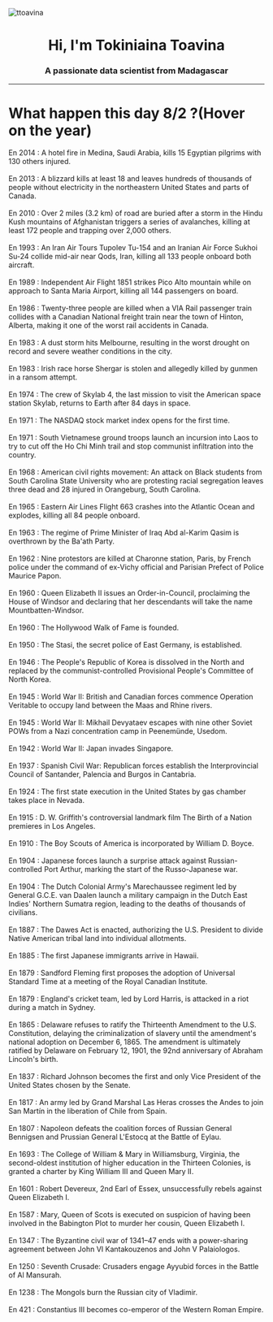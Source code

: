 
<p align="left"> <img src="https://komarev.com/ghpvc/?username=ttoavina&label=Profile%20views&color=0e75b6&style=flat" alt="ttoavina" /> </p>
<h1 align="center">Hi, I'm Tokiniaina Toavina</h1>
<h3 align="center">A passionate data scientist from Madagascar</h3>
    
<hr/>
<h1> What happen this day 8/2 ?(Hover on the year)</h1>

En 2014 : A hotel fire in Medina, Saudi Arabia, kills 15 Egyptian pilgrims with 130 others injured.
<br/><br/>
En 2013 : A blizzard kills at least 18 and leaves hundreds of thousands of people without electricity in the northeastern United States and parts of Canada.
<br/><br/>
En 2010 : Over 2 miles (3.2 km) of road are buried after a storm in the Hindu Kush mountains of Afghanistan triggers a series of avalanches, killing at least 172 people and trapping over 2,000 others.
<br/><br/>
En 1993 : An Iran Air Tours Tupolev Tu-154 and an Iranian Air Force Sukhoi Su-24 collide mid-air near Qods, Iran, killing all 133 people onboard both aircraft.
<br/><br/>
En 1989 : Independent Air Flight 1851 strikes Pico Alto mountain while on approach to Santa Maria Airport, killing all 144 passengers on board.
<br/><br/>
En 1986 : Twenty-three people are killed when a VIA Rail passenger train collides with a Canadian National freight train near the town of Hinton, Alberta, making it one of the worst rail accidents in Canada.
<br/><br/>
En 1983 : A dust storm hits Melbourne, resulting in the worst drought on record and severe weather conditions in the city.
<br/><br/>
En 1983 : Irish race horse Shergar is stolen and allegedly killed by gunmen in a ransom attempt.
<br/><br/>
En 1974 : The crew of Skylab 4, the last mission to visit the American space station Skylab, returns to Earth after 84 days in space.
<br/><br/>
En 1971 : The NASDAQ stock market index opens for the first time.
<br/><br/>
En 1971 : South Vietnamese ground troops launch an incursion into Laos to try to cut off the Ho Chi Minh trail and stop communist infiltration into the country.
<br/><br/>
En 1968 : American civil rights movement: An attack on Black students from South Carolina State University who are protesting racial segregation leaves three dead and 28 injured in Orangeburg, South Carolina.
<br/><br/>
En 1965 : Eastern Air Lines Flight 663 crashes into the Atlantic Ocean and explodes, killing all 84 people onboard.
<br/><br/>
En 1963 : The regime of Prime Minister of Iraq Abd al-Karim Qasim is overthrown by the Ba'ath Party.
<br/><br/>
En 1962 : Nine protestors are killed at Charonne station, Paris, by French police under the command of ex-Vichy official and Parisian Prefect of Police Maurice Papon.
<br/><br/>
En 1960 : Queen Elizabeth II issues an Order-in-Council, proclaiming the House of Windsor and declaring that her descendants will take the name Mountbatten-Windsor.
<br/><br/>
En 1960 : The Hollywood Walk of Fame is founded.
<br/><br/>
En 1950 : The Stasi, the secret police of East Germany, is established.
<br/><br/>
En 1946 : The People's Republic of Korea is dissolved in the North and replaced by the communist-controlled Provisional People's Committee of North Korea.
<br/><br/>
En 1945 : World War II: British and Canadian forces commence Operation Veritable to occupy land between the Maas and Rhine rivers.
<br/><br/>
En 1945 : World War II: Mikhail Devyataev escapes with nine other Soviet POWs from a Nazi concentration camp in Peenemünde, Usedom.
<br/><br/>
En 1942 : World War II: Japan invades Singapore.
<br/><br/>
En 1937 : Spanish Civil War: Republican forces establish the Interprovincial Council of Santander, Palencia and Burgos in Cantabria.
<br/><br/>
En 1924 : The first state execution in the United States by gas chamber takes place in Nevada.
<br/><br/>
En 1915 : D. W. Griffith's controversial landmark film The Birth of a Nation premieres in Los Angeles.
<br/><br/>
En 1910 : The Boy Scouts of America is incorporated by William D. Boyce.
<br/><br/>
En 1904 : Japanese forces launch a surprise attack against Russian-controlled Port Arthur, marking the start of the Russo-Japanese war.
<br/><br/>
En 1904 : The Dutch Colonial Army's Marechaussee regiment led by General G.C.E. van Daalen launch a military campaign in the Dutch East Indies' Northern Sumatra region, leading to the deaths of thousands of civilians.
<br/><br/>
En 1887 : The Dawes Act is enacted, authorizing the U.S. President to divide Native American tribal land into individual allotments.
<br/><br/>
En 1885 : The first Japanese immigrants arrive in Hawaii.
<br/><br/>
En 1879 : Sandford Fleming first proposes the adoption of Universal Standard Time at a meeting of the Royal Canadian Institute.
<br/><br/>
En 1879 : England's cricket team, led by Lord Harris, is attacked in a riot during a match in Sydney.
<br/><br/>
En 1865 : Delaware refuses to ratify the Thirteenth Amendment to the U.S. Constitution, delaying the criminalization of slavery until the amendment's national adoption on December 6, 1865. The amendment is ultimately ratified by Delaware on February 12, 1901, the 92nd anniversary of Abraham Lincoln's birth.
<br/><br/>
En 1837 : Richard Johnson becomes the first and only Vice President of the United States chosen by the Senate.
<br/><br/>
En 1817 : An army led by Grand Marshal Las Heras crosses the Andes to join San Martín in the liberation of Chile from Spain.
<br/><br/>
En 1807 : Napoleon defeats the coalition forces of Russian General Bennigsen and Prussian General L'Estocq at the Battle of Eylau.
<br/><br/>
En 1693 : The College of William & Mary in Williamsburg, Virginia, the second-oldest institution of higher education in the Thirteen Colonies, is granted a charter by King William III and Queen Mary II.
<br/><br/>
En 1601 : Robert Devereux, 2nd Earl of Essex, unsuccessfully rebels against Queen Elizabeth I.
<br/><br/>
En 1587 : Mary, Queen of Scots is executed on suspicion of having been involved in the Babington Plot to murder her cousin, Queen Elizabeth I.
<br/><br/>
En 1347 : The Byzantine civil war of 1341–47 ends with a power-sharing agreement between John VI Kantakouzenos and John V Palaiologos.
<br/><br/>
En 1250 : Seventh Crusade: Crusaders engage Ayyubid forces in the Battle of Al Mansurah.
<br/><br/>
En 1238 : The Mongols burn the Russian city of Vladimir.
<br/><br/>
En 421 : Constantius III becomes co-emperor of the Western Roman Empire.
<br/><br/>

